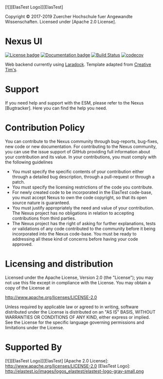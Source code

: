 [![][ElasTest Logo]][ElasTest]

Copyright © 2017-2019 Zuercher Hochschule fuer Angewandte Wissenschaften. Licensed under [Apache 2.0 License].

# Nexus UI

[![License badge](https://img.shields.io/badge/license-Apache2-orange.svg)](http://www.apache.org/licenses/LICENSE-2.0)
[![Documentation badge](https://img.shields.io/badge/docs-latest-brightgreen.svg)](http://elastest.io/docs/api/esm/)
[![Build Status](https://travis-ci.org/elastest/elastest-service-manager.svg?branch=master)](https://travis-ci.org/elastest/elastest-service-manager)
[![codecov](https://codecov.io/gh/elastest/elastest-service-manager/branch/master/graph/badge.svg)](https://codecov.io/gh/elastest/elastest-service-manager)

Web backend currently using [Laradock](https://github.com/laradock/laradock). 
Template adapted from [Creative Tim's](https://www.creative-tim.com).


# Support
If you need help and support with the ESM, please refer to the Nexus [Bugtracker]. 
Here you can find the help you need.

# Contribution Policy
You can contribute to the Nexus community through bug-reports, bug-fixes,
new code or new documentation. For contributing to the Nexus community,
you can use the issue support of GitHub providing full information about your
contribution and its value. In your contributions, you must comply with the
following guidelines

* You must specify the specific contents of your contribution either through a
  detailed bug description, through a pull-request or through a patch.
* You must specify the licensing restrictions of the code you contribute.
* For newly created code to be incorporated in the ElasTest code-base, you
  must accept Nexus to own the code copyright, so that its open source
  nature is guaranteed.
* You must justify appropriately the need and value of your contribution. The
  Nexus project has no obligations in relation to accepting contributions
  from third parties.
* The Nexus project has the right of asking for further
  explanations, tests or validations of any code contributed to the community
  before it being incorporated into the Nexus code-base. You must be ready
  to addressing all these kind of concerns before having your code approved.

# Licensing and distribution
Licensed under the Apache License, Version 2.0 (the "License");
you may not use this file except in compliance with the License.
You may obtain a copy of the License at

  http://www.apache.org/licenses/LICENSE-2.0

Unless required by applicable law or agreed to in writing, software
distributed under the License is distributed on an "AS IS" BASIS,
WITHOUT WARRANTIES OR CONDITIONS OF ANY KIND, either express or implied.
See the License for the specific language governing permissions and
limitations under the License.

# Supported By

[![][ElasTest Logo]][ElasTest]
[Apache 2.0 License]: http://www.apache.org/licenses/LICENSE-2.0
[ElasTest Logo]: http://elastest.io/images/logos_elastest/elastest-logo-gray-small.png
